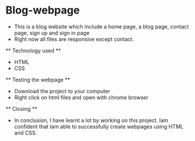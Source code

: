 # Blog-webpage

* This is a blog website which include a home page, a blog page, contact page, sign up and sign in page
* Right now all files are responsive except contact.

** Technology used **

* HTML
* CSS

** Testing the webpage **
* Download the project to your computer
* Right click on html files and open with chrome browser

** Closing **
* In conclusion, I have learnt a lot by working on this project. Iam confident that Iam able to successfully create webpages using HTML and CSS.
